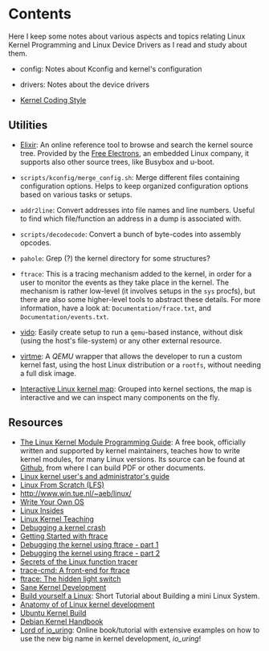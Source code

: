 Contents
========

Here I keep some notes about various aspects and topics relating Linux
Kernel Programming and Linux Device Drivers as I read and study about them.

 - config:
      Notes about Kconfig and kernel's configuration

 - drivers:
      Notes about the device drivers

 - [Kernel Coding Style][code-style]

[code-style]:	https://01.org/linuxgraphics/gfx-docs/drm/process/coding-style.html


Utilities
---------

 - [Elixir](http://elixir.free-electrons.com/linux/lastest/source/):
   An online reference tool to browse and search the kernel source tree.
   Provided by the [Free Electrons](http://free-electrons.com), an embedded
   Linux company, it supports also other source trees, like Busybox and u-boot.

 - `scripts/kconfig/merge_config.sh`:
   Merge different files containing configuration options.
   Helps to keep organized configuration options based on various tasks
   or setups.

 - `addr2line`:
   Convert addresses into file names and line numbers.
   Useful to find which file/function an address in a dump is associated with.

 - `scripts/decodecode`:
   Convert a bunch of byte-codes into assembly opcodes.

 - `pahole`:
   Grep (?) the kernel directory for some structures?

 - `ftrace`:
   This is a tracing mechanism added to the kernel, in order for a user to monitor
   the events as they take place in the kernel.  The mechanism is rather low-level
   (it involves setups in the `sys` procfs), but there are also some higher-level
   tools to abstract these details.  For more information, have a look at:
      `Documentation/frace.txt`, and `Documentation/events.txt`.

 - [vido](https://github.com/g2p/vido):
   Easily create setup to run a `qemu`-based instance, without disk (using the
   host's file-system) or any other external resource.

 - [virtme](https://github.com/amluto/virtme/):
   A _QEMU_ wrapper that allows the developer to run a custom kernel fast,
   using the host Linux distribution or a `rootfs`, without needing a full disk
   image.

 - [Interactive Linux kernel map](https://makelinux.github.io/kernel/map/):
   Grouped into kernel sections, the map is interactive and we can inspect many
   components on the fly.


Resources
---------

 - [The Linux Kernel Module Programming Guide](https://sysprog21.github.io/lkmpg/):
   A free book, officially written and supported by kernel maintainers, teaches
   how to write kernel modules, for many Linux versions.  Its source can be
   found at [Github](https://github.com/sysprog21/lkmpg), from where I can build
   PDF or other documents.
 - [Linux kernel user's and administrator's guide](https://www.kernel.org/doc/html/latest/admin-guide/)
 - [Linux From Scratch (LFS)](http://www.linuxfromscratch.org)
 - <http://www.win.tue.nl/~aeb/linux/>
 - [Write Your Own OS](http://mikeos.berlios.de/write-your-own-os.html)
 - [Linux Insides](https://0xax.gitbooks.io/linux-insides/)
 - [Linux Kernel Teaching](https://linux-kernel-labs.github.io/)
 - [Debugging a kernel crash](https://vegardno.blogspot.nl/2016/08/sync-debug.html)
 - [Getting Started with ftrace](https://jvns.ca/blog/2017/03/19/getting-started-with-ftrace/)
 - [Debugging the kernel using ftrace - part 1](https://lwn.net/Articles/365835/)
 - [Debugging the kernel using ftrace - part 2](https://lwn.net/Articles/366796/)
 - [Secrets of the Linux function tracer](https://lwn.net/Articles/370423/)
 - [trace-cmd: A front-end for ftrace](https://lwn.net/Articles/410200/)
 - [ftrace: The hidden light switch](https://lwn.net/Articles/608497/)
 - [Sane Kernel Development](https://brennan.io/2017/03/08/sane-kernel-dev/)
 - [Build yourself a Linux](https://github.com/MichielDerhaeg/build-linux):
   Short Tutorial about Building a mini Linux System.
 - [Anatomy of of Linux kernel development](https://github.com/raminfp/linux-4.8.0-netfilter_icmp)
 - [Ubuntu Kernel Build](https://wiki.ubuntu.com/KernelTeam/GitKernelBuild)
 - [Debian Kernel Handbook](https://kernel-team.pages.debian.net/kernel-handbook/)
 - [Lord of io_uring](https://unixism.net/loti/):
   Online book/tutorial with extensive examples on how to use the new big name
   in kernel development, _io_uring_!
